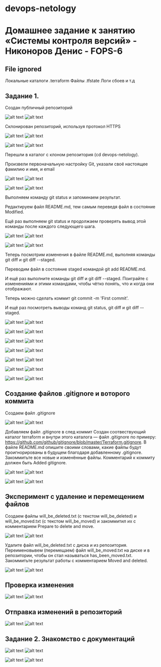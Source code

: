 # devops-netology
# Домашнее задание к занятию «Системы контроля версий» - Никоноров Денис - FOPS-6

## File ignored
Локальные каталоги .terraform
Файлы .tfstate
Логи сбоев
и т.д 

## Задание 1.

Создан публичный репозиторий

![alt text](https://github.com/mxssclxck/devops-netology/blob/main/img/1.png)
![alt text](https://gitlab.com/mrmxssclxck/devops-netology/-/tree/main/img/1.png)

Склонирован репозиторий, используя протокол HTTPS

![alt text](https://github.com/mxssclxck/devops-netology/blob/main/img/2.png)
![alt text](https://gitlab.com/mrmxssclxck/devops-netology/-/tree/main/img/2.png)

![alt text](https://github.com/mxssclxck/devops-netology/blob/main/img/3.png)
![alt text](https://gitlab.com/mrmxssclxck/devops-netology/-/tree/main/img/3.png)

Перешли в каталог с клоном репозитория (cd devops-netology).

Произвели первоначальную настройку Git, указали своё настоящее фамилию и имя, и email

![alt text](https://github.com/mxssclxck/devops-netology/blob/main/img/4.png)
![alt text](https://gitlab.com/mrmxssclxck/devops-netology/-/tree/main/img/4.png)

![alt text](https://github.com/mxssclxck/devops-netology/blob/main/img/5.png)
![alt text](https://gitlab.com/mrmxssclxck/devops-netology/-/tree/main/img/5.png)

Выполняем команду git status и запоминаем результат.

Редактируем  файл README.md, тем самым переведя файл в состояние Modified.

Ещё раз выполняем git status и продолжаем проверять вывод этой команды после каждого следующего шага.

![alt text](https://github.com/mxssclxck/devops-netology/blob/main/img/6.png)
![alt text](https://gitlab.com/mrmxssclxck/devops-netology/-/tree/main/img/6.png)

![alt text](https://github.com/mxssclxck/devops-netology/blob/main/img/7.png)
![alt text](https://gitlab.com/mrmxssclxck/devops-netology/-/tree/main/img/7.png)

Теперь посмотрим изменения в файле README.md, выполняя команды git diff и git diff --staged.

Переводим файл в состояние staged командой git add README.md.

И ещё раз выполните команды git diff и git diff --staged. Поиграйте с изменениями и этими командами, чтобы чётко понять, что и когда они отображают.

Теперь можно сделать коммит git commit -m 'First commit'.

И ещё раз посмотреть выводы команд git status, git diff и git diff --staged.

![alt text](https://github.com/mxssclxck/devops-netology/blob/main/img/8.png)
![alt text](https://gitlab.com/mrmxssclxck/devops-netology/-/tree/main/img/8.png)

![alt text](https://github.com/mxssclxck/devops-netology/blob/main/img/9.png)
![alt text](https://gitlab.com/mrmxssclxck/devops-netology/-/tree/main/img/9.png)

![alt text](https://github.com/mxssclxck/devops-netology/blob/main/img/10.png)
![alt text](https://gitlab.com/mrmxssclxck/devops-netology/-/tree/main/img/10.png)

![alt text](https://github.com/mxssclxck/devops-netology/blob/main/img/11.png)
![alt text](https://gitlab.com/mrmxssclxck/devops-netology/-/tree/main/img/11.png)

![alt text](https://github.com/mxssclxck/devops-netology/blob/main/img/12.png)
![alt text](https://gitlab.com/mrmxssclxck/devops-netology/-/tree/main/img/12.png)

![alt text](https://github.com/mxssclxck/devops-netology/blob/main/img/13.png)
![alt text](https://gitlab.com/mrmxssclxck/devops-netology/-/tree/main/img/13.png)

![alt text](https://github.com/mxssclxck/devops-netology/blob/main/img/14.png)
![alt text](https://gitlab.com/mrmxssclxck/devops-netology/-/tree/main/img/14.png)

## Создание файлов .gitignore и воторого коммита

Создаем файл .gitignore

![alt text](https://github.com/mxssclxck/devops-netology/blob/main/img/15.png)
![alt text](https://gitlab.com/mrmxssclxck/devops-netology/-/tree/main/img/15.png)

Добавляем файл .gitignore в след коммит
Cоздан соотвествующий каталог terraform и внутри этого каталога — файл .gitignore по примеру: https://github.com/github/gitignore/blob/master/Terraform.gitignore.
В файле README.md опишите своими словами, какие файлы будут проигнорированы 
в будущем благодаря добавленному .gitignore.
Закоммитьте все новые и изменённые файлы. Комментарий к коммиту должен быть Added gitignore.

![alt text](https://github.com/mxssclxck/devops-netology/blob/main/img/16.png)
![alt text](https://gitlab.com/mrmxssclxck/devops-netology/-/tree/main/img/16.png)

![alt text](https://github.com/mxssclxck/devops-netology/blob/main/img/17.png)
![alt text](https://gitlab.com/mrmxssclxck/devops-netology/-/tree/main/img/17.png)

## Эксперимент с удаление и перемещением файлов

Создаем файлы will_be_deleted.txt (с текстом will_be_deleted)
и will_be_moved.txt (с текстом will_be_moved) и закоммитил их с комментарием
Prepare to delete and move.

![alt text](https://github.com/mxssclxck/devops-netology/blob/main/img/18.png)
![alt text](https://gitlab.com/mrmxssclxck/devops-netology/-/tree/main/img/18.png)

Удалите файл will_be_deleted.txt с диска и из репозитория.
Переименовывем (перемещаем) файл will_be_moved.txt на диске и в репозитории,
чтобы он стал называться has_been_moved.txt.
Закоммитьте результат работы с комментарием Moved and deleted.

![alt text](https://github.com/mxssclxck/devops-netology/blob/main/img/18_1.png)
![alt text](https://gitlab.com/mrmxssclxck/devops-netology/-/tree/main/img/18_1.png)

## Проверка изменения

![alt text](https://github.com/mxssclxck/devops-netology/blob/main/img/19.png)
![alt text](https://gitlab.com/mrmxssclxck/devops-netology/-/tree/main/img/19.png)

## Отправка изменений в репозиторий

![alt text](https://github.com/mxssclxck/devops-netology/blob/main/img/20.png)
![alt text](https://gitlab.com/mrmxssclxck/devops-netology/-/tree/main/img/20.png)

## Задание 2. Знакомство с документаций

![alt text](https://github.com/mxssclxck/devops-netology/blob/main/img/21.png)
![alt text](https://gitlab.com/mrmxssclxck/devops-netology/-/tree/main/img/21.png)

![alt text](https://github.com/mxssclxck/devops-netology/blob/main/img/22.png)
![alt text](https://gitlab.com/mrmxssclxck/devops-netology/-/tree/main/img/23.png)
